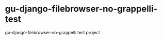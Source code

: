 gu-django-filebrowser-no-grappelli-test
=======================================

gu-django-filebrowser-no-grappelli test project
